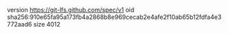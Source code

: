 version https://git-lfs.github.com/spec/v1
oid sha256:910e65fa95a173fb4a2868b8e969cecab2e4afe2f10ab65b12fdfa4e3772aad6
size 4012
